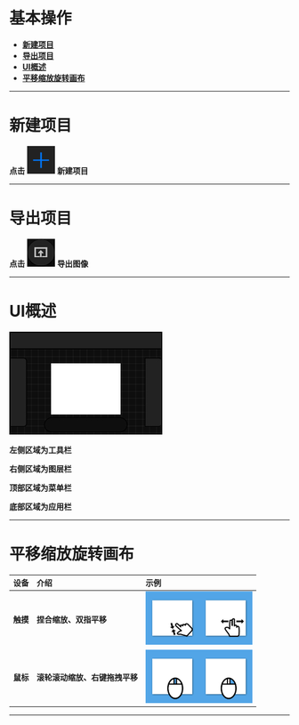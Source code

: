 # **基本操作**
- [**新建项目**](#新建项目) 
- [**导出项目**](#导出项目)
- [**UI概述**](#UI概述) 
- [**平移缩放旋转画布**](#平移缩放旋转画布)


---
# **新建项目**
**点击**
![Image](Images/BasicAction_NewProject.jpg)
**新建项目**


---
# **导出项目**
**点击**
![Image](Images/BasicAction_ExportProject.jpg)
**导出图像**


---
# **UI概述**
![Image](Images/BasicAction_UIOverview.jpg) 

**左侧区域为工具栏**

**右侧区域为图层栏**

**顶部区域为菜单栏**

**底部区域为应用栏**


---
# **平移缩放旋转画布**
|**设备**|**介绍**|**示例**|
|:-|:-|:-|
|**触摸**|**捏合缩放、双指平移**|![Image](Images/BasicAction_Canvas_Touch.jpg)|
|**鼠标**|**滚轮滚动缩放、右键拖拽平移**|![Image](Images/BasicAction_Canvas_Mouse.jpg)|


---